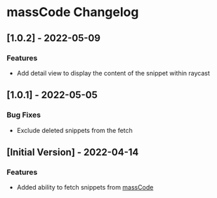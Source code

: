 # massCode Changelog

## [1.0.2] - 2022-05-09

### Features

- Add detail view to display the content of the snippet within raycast

## [1.0.1] - 2022-05-05

### Bug Fixes

- Exclude deleted snippets from the fetch

## [Initial Version] - 2022-04-14

### Features

- Added ability to fetch snippets from [massCode](https://github.com/massCodeIO/massCode)
